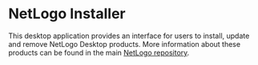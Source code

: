 # NetLogo Installer

This desktop application provides an interface for users to install, update and remove NetLogo Desktop products. More
information about these products can be found in the main [NetLogo repository](https://github.com/NetLogo/NetLogo).
